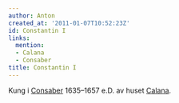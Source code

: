 ```yaml
---
author: Anton
created_at: '2011-01-07T10:52:23Z'
id: Constantin I
links:
  mention:
  - Calana
  - Consaber
title: Constantin I
---
```


Kung i [Consaber] 1635–1657 e.D. av huset [Calana].

  [Consaber]: Consaber
  [Calana]: Calana
